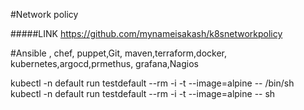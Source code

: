 #Network policy

#####LINK https://github.com/mynameisakash/k8snetworkpolicy


#Ansible , chef, puppet,Git, maven,terraform,docker, kubernetes,argocd,prmethus, grafana,Nagios





kubectl -n default run testdefault --rm -i -t --image=alpine -- /bin/sh
 kubectl -n default run testdefault --rm -i -t --image=alpine -- sh


